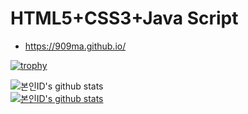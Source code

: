 # HTML5+CSS3+Java Script

- https://909ma.github.io/

[![trophy](https://github-profile-trophy.vercel.app/?username=909ma)](https://github.com/ryo-ma/github-profile-trophy)

![본인ID's github stats](https://github-readme-stats.vercel.app/api?username=909ma&show_icons=true)  
[![본인ID's github stats](https://github-readme-stats.vercel.app/api/top-langs/?username=909ma&show_icons=true&hide_border=true&title_color=004386&icon_color=004386&layout=compact)](https://github.com/909ma)
